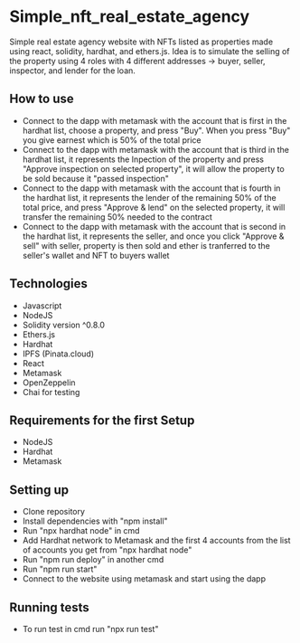 # Simple_nft_real_estate_agency
Simple real estate agency website with NFTs listed as properties made using react, solidity, hardhat, and ethers.js. Idea is to simulate the selling of the property using 4 roles with 4 different addresses -> buyer, seller, inspector, and lender for the loan. 

## How to use
- Connect to the dapp with metamask with the account that is first in the hardhat list, choose a property, and press "Buy". When you press "Buy" you give earnest which is 50% of the total price
- Connect to the dapp with metamask with the account that is third in the hardhat list, it represents the Inpection of the property and press "Approve inspection on selected property", it will allow the property to be sold because it "passed inspection"
- Connect to the dapp with metamask with the account that is fourth in the hardhat list, it represents the lender of the remaining 50% of the total price, and press "Approve & lend" on the selected property, it will transfer the remaining 50% needed to the contract
- Connect to the dapp with metamask with the account that is second in the hardhat list, it represents the seller, and once you click "Approve & sell" with seller, property is then sold and ether is tranferred to the seller's wallet and NFT to buyers wallet

## Technologies
- Javascript
- NodeJS
- Solidity version ^0.8.0
- Ethers.js
- Hardhat
- IPFS (Pinata.cloud)
- React
- Metamask
- OpenZeppelin
- Chai for testing

## Requirements for the first Setup
- NodeJS
- Hardhat
- Metamask

## Setting up
- Clone repository
- Install dependencies with "npm install"
- Run "npx hardhat node" in cmd
- Add Hardhat network to Metamask and the first 4 accounts from the list of accounts you get from "npx hardhat node"
- Run "npm run deploy" in another cmd
- Run "npm run start"
- Connect to the website using metamask and start using the dapp

## Running tests
- To run test in cmd run "npx run test"